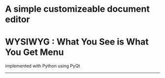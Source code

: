 # A simple customizeable document editor

# WYSIWYG : What You See is What You Get Menu
  implemented with Python using PyQt
  
-------------------------

